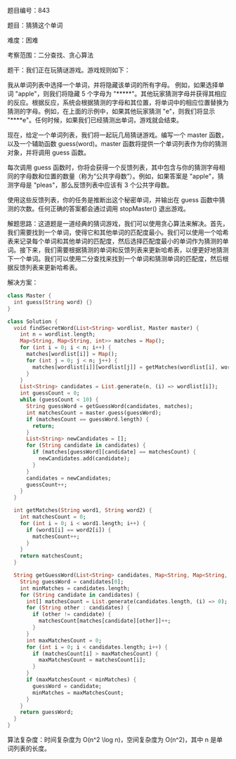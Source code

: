 题目编号：843

题目：猜猜这个单词

难度：困难

考察范围：二分查找、贪心算法

题干：我们正在玩猜谜游戏。游戏规则如下：

我从单词列表中选择一个单词，并将隐藏该单词的所有字母。 例如，如果选择单词 "apple"，则我们将隐藏 5 个字母为 "*****"。其他玩家猜测字母并获得其相应的反应。根据反应，系统会根据猜测的字母和其位置，将单词中的相应位置替换为猜测的字母。例如，在上面的示例中，如果其他玩家猜测 "e"，则我们将显示 "****e"。任何时候，如果我们已经猜测出单词，游戏就会结束。

现在，给定一个单词列表，我们将一起玩几局猜谜游戏。编写一个 master 函数，以及一个辅助函数 guess(word)。master 函数将提供一个单词列表作为你的猜测对象，并将调用 guess 函数。

每次调用 guess 函数时，你将会获得一个反馈列表，其中包含与你的猜测字母相同的字母数和位置的数量（称为“公共字母数”）。例如，如果答案是 "apple"，猜测字母是 "pleas"，那么反馈列表中应该有 3 个公共字母数。

使用这些反馈列表，你的任务是推断出这个秘密单词，并输出在 guess 函数中猜测的次数。任何正确的答案都会通过调用 stopMaster() 退出游戏。

解题思路：这道题是一道经典的猜词游戏，我们可以使用贪心算法来解决。首先，我们需要找到一个单词，使得它和其他单词的匹配度最小。我们可以使用一个哈希表来记录每个单词和其他单词的匹配度，然后选择匹配度最小的单词作为猜测的单词。接下来，我们需要根据猜测的单词和反馈列表来更新哈希表，以便更好地猜测下一个单词。我们可以使用二分查找来找到一个单词和猜测单词的匹配度，然后根据反馈列表来更新哈希表。

解决方案：

```dart
class Master {
  int guess(String word) {}
}

class Solution {
  void findSecretWord(List<String> wordlist, Master master) {
    int n = wordlist.length;
    Map<String, Map<String, int>> matches = Map();
    for (int i = 0; i < n; i++) {
      matches[wordlist[i]] = Map();
      for (int j = 0; j < n; j++) {
        matches[wordlist[i]][wordlist[j]] = getMatches(wordlist[i], wordlist[j]);
      }
    }
    List<String> candidates = List.generate(n, (i) => wordlist[i]);
    int guessCount = 0;
    while (guessCount < 10) {
      String guessWord = getGuessWord(candidates, matches);
      int matchesCount = master.guess(guessWord);
      if (matchesCount == guessWord.length) {
        return;
      }
      List<String> newCandidates = [];
      for (String candidate in candidates) {
        if (matches[guessWord][candidate] == matchesCount) {
          newCandidates.add(candidate);
        }
      }
      candidates = newCandidates;
      guessCount++;
    }
  }

  int getMatches(String word1, String word2) {
    int matchesCount = 0;
    for (int i = 0; i < word1.length; i++) {
      if (word1[i] == word2[i]) {
        matchesCount++;
      }
    }
    return matchesCount;
  }

  String getGuessWord(List<String> candidates, Map<String, Map<String, int>> matches) {
    String guessWord = candidates[0];
    int minMatches = candidates.length;
    for (String candidate in candidates) {
      int[] matchesCount = List.generate(candidates.length, (i) => 0);
      for (String other : candidates) {
        if (other != candidate) {
          matchesCount[matches[candidate][other]]++;
        }
      }
      int maxMatchesCount = 0;
      for (int i = 0; i < candidates.length; i++) {
        if (matchesCount[i] > maxMatchesCount) {
          maxMatchesCount = matchesCount[i];
        }
      }
      if (maxMatchesCount < minMatches) {
        guessWord = candidate;
        minMatches = maxMatchesCount;
      }
    }
    return guessWord;
  }
}
```

算法复杂度：时间复杂度为 O(n^2 \log n)，空间复杂度为 O(n^2)，其中 n 是单词列表的长度。